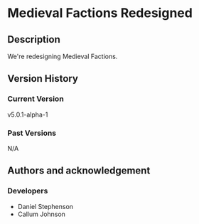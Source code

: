 # Medieval Factions Redesigned

## Description
We're redesigning Medieval Factions.

## Version History
### Current Version
v5.0.1-alpha-1

### Past Versions
N/A

## Authors and acknowledgement
### Developers
-  Daniel Stephenson
-  Callum Johnson